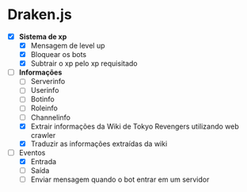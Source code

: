 # Draken.js

- [x] **Sistema de xp**
  - [x] Mensagem de level up
  - [x] Bloquear os bots
  - [x] Subtrair o xp pelo xp requisitado 

- [ ] **Informações**
  - [ ] Serverinfo
  - [ ] Userinfo
  - [ ] Botinfo
  - [ ] Roleinfo
  - [ ] Channelinfo
  - [x] Extrair informações da Wiki de Tokyo Revengers utilizando web crawler
  - [x] Traduzir as informações extraídas da wiki

- [ ] Eventos
  - [x] Entrada
  - [ ] Saída
  - [ ] Enviar mensagem quando o bot entrar em um servidor
